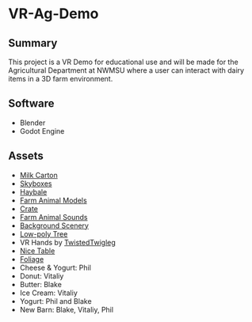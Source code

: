 # VR-Ag-Demo

## Summary
This project is a VR Demo for educational use and will be made for the Agricultural Department at NWMSU where a user can interact with dairy items in a 3D farm environment. 

## Software
- Blender
- Godot Engine

## Assets
- [Milk Carton](https://daniels12.itch.io/)
- [Skyboxes](https://kindaw.itch.io/)
- [Haybale](https://opengameart.org/content/hay-bale)
- [Farm Animal Models](https://quaternius.itch.io/)
- [Crate](https://opengameart.org/content/crate-3)
- [Farm Animal Sounds](https://opengameart.org/content/farm-animals)
- [Background Scenery](https://free3d.com/3d-model/beautiful-scenery-morning-evening-night-370168.html)
- [Low-poly Tree](https://opengameart.org/users/mitylernal)
- VR Hands by [TwistedTwigleg](https://github.com/TwistedTwigleg)
- [Nice Table](https://thetragedianfalls.itch.io/)
- [Foliage](https://loafbrr.itch.io/)
- Cheese & Yogurt: Phil
- Donut: Vitaliy
- Butter: Blake
- Ice Cream: Vitaliy
- Yogurt: Phil and Blake
- New Barn: Blake, Vitaliy, Phil
